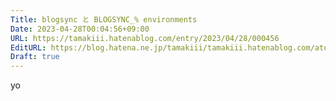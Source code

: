 ```yaml
---
Title: blogsync と BLOGSYNC_% environments
Date: 2023-04-28T00:04:56+09:00
URL: https://tamakiii.hatenablog.com/entry/2023/04/28/000456
EditURL: https://blog.hatena.ne.jp/tamakiii/tamakiii.hatenablog.com/atom/entry/4207112889985087439
Draft: true
---
```


yo
